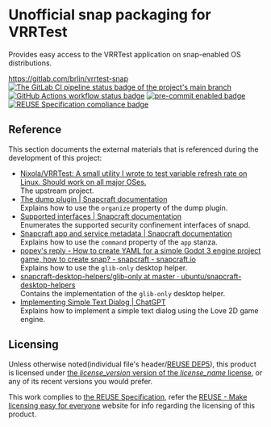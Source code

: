 # Unofficial snap packaging for VRRTest

Provides easy access to the VRRTest application on snap-enabled OS distributions.

<https://gitlab.com/brlin/vrrtest-snap>  
[![The GitLab CI pipeline status badge of the project's `main` branch](https://gitlab.com/brlin/vrrtest-snap/badges/main/pipeline.svg?ignore_skipped=true "Click here to check out the comprehensive status of the GitLab CI pipelines")](https://gitlab.com/brlin/vrrtest-snap/-/pipelines) [![GitHub Actions workflow status badge](https://github.com/brlin-tw/vrrtest-snap/actions/workflows/check-potential-problems.yml/badge.svg "GitHub Actions workflow status")](https://github.com/brlin-tw/vrrtest-snap/actions/workflows/check-potential-problems.yml) [![pre-commit enabled badge](https://img.shields.io/badge/pre--commit-enabled-brightgreen?logo=pre-commit&logoColor=white "This project uses pre-commit to check potential problems")](https://pre-commit.com/) [![REUSE Specification compliance badge](https://api.reuse.software/badge/gitlab.com/brlin/vrrtest-snap "This project complies to the REUSE specification to decrease software licensing costs")](https://api.reuse.software/info/gitlab.com/brlin/vrrtest-snap)

## Reference

This section documents the external materials that is referenced during the development of this project:

* [Nixola/VRRTest: A small utility I wrote to test variable refresh rate on Linux. Should work on all major OSes.](https://github.com/Nixola/VRRTest)  
  The upstream project.
* [The dump plugin | Snapcraft documentation](https://snapcraft.io/docs/dump-plugin)  
  Explains how to use the `organize` property of the dump plugin.
* [Supported interfaces | Snapcraft documentation](https://snapcraft.io/docs/supported-interfaces)  
  Enumerates the supported security confinement interfaces of snapd.
* [Snapcraft app and service metadata | Snapcraft documentation](https://snapcraft.io/docs/snapcraft-app-and-service-metadata)  
  Explains how to use the `command` property of the `app` stanza.
* [popey's reply - How to create YAML for a simple Godot 3 engine project game, how to create snap? - snapcraft - snapcraft.io](https://forum.snapcraft.io/t/how-to-create-yaml-for-a-simple-godot-3-engine-project-game-how-to-create-snap/9822/2)  
  Explains how to use the `glib-only` desktop helper.
* [snapcraft-desktop-helpers/glib-only at master · ubuntu/snapcraft-desktop-helpers](https://github.com/ubuntu/snapcraft-desktop-helpers/tree/master/glib-only)  
  Contains the implementation of the `glib-only` desktop helper.
* [Implementing Simple Text Dialog | ChatGPT](https://chatgpt.com/share/fd038592-8ded-4277-8d9c-1ea7c8c3ebb4)  
  Explains how to implement a simple text dialog using the Love 2D game engine.

## Licensing

Unless otherwise noted(individual file's header/[REUSE DEP5](.reuse/dep5)), this product is licensed under [the _license_version_ version of the _license_name_ license](_license_url_), or any of its recent versions you would prefer.

This work complies to [the REUSE Specification](https://reuse.software/spec/), refer the [REUSE - Make licensing easy for everyone](https://reuse.software/) website for info regarding the licensing of this product.
